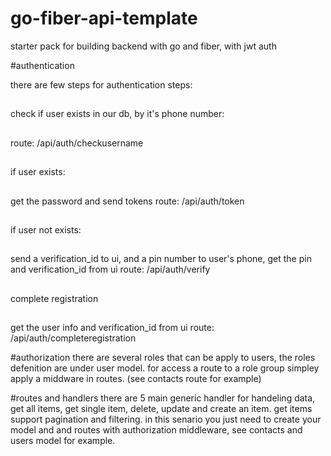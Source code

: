 # go-fiber-api-template
starter pack for building backend with go and fiber, with jwt auth


#authentication

there are few steps for authentication
steps:
##
check if user exists in our db, by it's phone number:
##
route: /api/auth/checkusername

##
if user exists:
##
get the password and send tokens
route: /api/auth/token

##
if user not exists:
##
send a verification_id to ui, and a pin number to user's phone, get the pin and verification_id from ui
route: /api/auth/verify

##
complete registration
##
get the user info and verification_id from ui
route: /api/auth/completeregistration


#authorization
there are several roles that can be apply to users, the roles defenition are under user model.
for access a route to a role group simpley apply a middware in routes. (see contacts route for example)

#routes and handlers
there are 5 main generic handler for handeling data, get all items, get single item, delete, update and create an item.
get items support pagination and filtering. 
in this senario you just need to create your model and and routes with authorization middleware, see contacts and users model for example.
